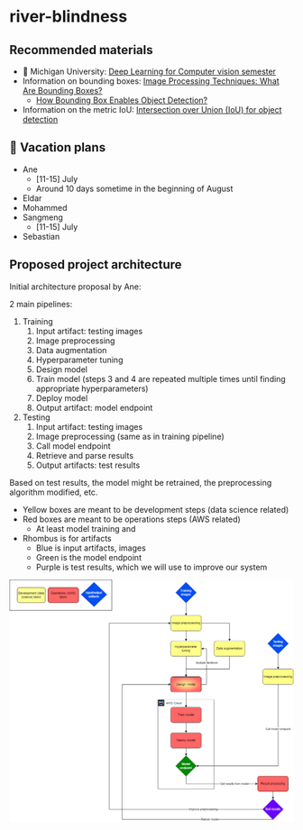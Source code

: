 # river-blindness

## Recommended materials

* 🚨 Michigan University: [Deep Learning for Computer vision semester](https://www.youtube.com/playlist?list=PL5-TkQAfAZFbzxjBHtzdVCWE0Zbhomg7r)
* Information on bounding boxes: [Image Processing Techniques: What Are Bounding Boxes?](https://keymakr.com/blog/what-are-bounding-boxes/)
  * [How Bounding Box Enables Object Detection?](https://medium.com/tech-break/how-bounding-box-enables-object-detection-999b3059974e)
* Information on the metric IoU: [Intersection over Union (IoU) for object detection](https://pyimagesearch.com/2016/11/07/intersection-over-union-iou-for-object-detection/)

## 🌴 Vacation plans

* Ane
  * [11-15] July
  * Around 10 days sometime in the beginning of August
* Eldar
* Mohammed
* Sangmeng
  * [11-15] July
* Sebastian


## Proposed project architecture

Initial architecture proposal by Ane:

2 main pipelines:

1. Training
   1. Input artifact: testing images
   2. Image preprocessing
   3. Data augmentation
   4. Hyperparameter tuning
   5. Design model
   6. Train model (steps 3 and 4 are repeated multiple times until finding appropriate hyperparameters)
   7. Deploy model
   8. Output artifact: model endpoint
2. Testing
   1. Input artifact: testing images
   2. Image preprocessing (same as in training pipeline)
   3. Call model endpoint
   4. Retrieve and parse results
   5. Output artifacts: test results

Based on test results, the model might be retrained, the preprocessing algorithm modified, etc.

* Yellow boxes are meant to be development steps (data science related)
* Red boxes are meant to be operations steps (AWS related)
  * At least model training and 
* Rhombus is for artifacts
  * Blue is input artifacts, images
  * Green is the model endpoint
  * Purple is test results, which we will use to improve our system

![ ](architecture.png)

